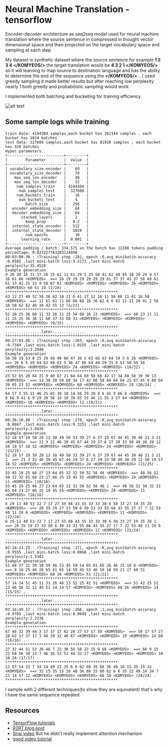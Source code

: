 # Neural Machine Translation - tensorflow

Encoder-decoder architecture as seq2seq model used for neural machine translation where the source sentence in compressed in thought vector dimensional space and then projected on the target vocabulary space and sampling at each step 

My dataset is synthetic dataset where the source sentence for example **1 2 3 4 </KOMYEOS/>** the target translation would be **4 3 2 1 </KOMYEOS/>** so it will learning to map source to destination language and has the ability to determine the end of the sequence using the **</KOMYEOS/>** .. I used greedy sampling it made better results but after reaching low perplexity nearly 1 both greedy and probabilistic sampling would work 
 
I implemented both batching and bucketing for training efficiency 

![alt text](https://www.blognone.com/sites/default/files/externals/457b91b1c143ae37eacf1f7b930e104e.jpg)

## Some sample logs while training 

```
train data: 4194304 samples,each bucket has 262144 samples , each bucket has 1024 batches
test data: 327680 samples,each bucket has 81920 samples , each bucket has 320 batches
Hyper parameters
+-------------------------+---------+
|        Parameter        |  Value  |
+-------------------------+---------+
| vocabulary_size_encoder |    69   |
| vocabulary_size_decoder |    70   |
|   max_seq_len_encoder   |    48   |
|   max_seq_len_decoder   |    52   |
|    num_samples_train    | 4194304 |
|     num_samples_test    |  327680 |
|    num_buckets_train    |    16   |
|     num_buckets_test    |    4    |
|        batch_size       |   256   |
|  encoder_embedding_size |    64   |
|  decoder_embedding_size |    64   |
|      stacked_layers     |    2    |
|        keep_prop        |   0.2   |
|  internal_state_encoder |   512   |
|  internal_state_decoder |   1024  |
|        num_epochs       |    10   |
|      learning_rate      |  0.001  |
+-------------------------+---------+
Average padding / batch: 334.575 as the batch has 12288 tokens padding percentage: 0.027227783203124998
00:03:00.30 : (Training) step :281, epoch :0,avg minibatch-accuracy :0.0585 ,last mini-batch loss:3.5171 ,last mini-batch perplexity:35.4528
Example generation
9 38 30 16 31 37 26 25 61 11 61 29 5 25 58 41 62 48 45 38 26 29 9 57 16 61 66 <KOMYEOS>  ==> 16 29 29 29 29 29 29 61 37 37 41 37 58 68 61 61 33 42 31 31 9 58 67 61 <KOMYEOS> <KOMYEOS> <KOMYEOS> 26 <KOMYEOS> <KOMYEOS> 60 51 10 (2/28) .
**************************************************
43 12 27 40 52 58 36 62 10 21 6 41 17 52 16 11 56 66 11 61 16 50 <KOMYEOS>  ==> 11 61 61 11 66 66 66 16 36 62 6 6 62 21 21 28 41 2 56 10 50 62 62 46 34 42 55 13 (5/23) .
**************************************************
52 28 25 36 60 11 33 26 11 25 54 68 26 23 <KOMYEOS>  ==> 68 23 11 11 11 25 25 36 36 11 60 37 33 60 33 <KOMYEOS> <KOMYEOS> <KOMYEOS> <KOMYEOS> <KOMYEOS> (0/15) .
**************************************************
................later..............
**************************************************
00:27:03.08 : (Training) step :265, epoch :0,avg minibatch-accuracy :0.7344 ,last mini-batch loss:1.0155 ,last mini-batch perplexity:3.2849
Example generation
56 50 59 53 8 25 29 64 40 66 47 36 5 63 68 63 64 59 5 6 26 <KOMYEOS>  ==> 26 6 5 59 64 63 68 63 5 36 47 66 64 40 29 25 8 53 50 59 56 <KOMYEOS> <KOMYEOS> <KOMYEOS> 24 <KOMYEOS> <KOMYEOS> (18/22) .
**************************************************
23 52 65 20 64 31 9 60 67 21 64 64 60 58 66 42 17 34 60 58 30 30 13 <KOMYEOS>  ==> 13 30 30 58 60 34 17 42 66 58 60 64 64 21 67 45 9 60 64 20 65 23 52 <KOMYEOS> <KOMYEOS> 60 <KOMYEOS> <KOMYEOS> 24 (20/24) .
**************************************************
64 57 3 55 11 46 25 65 39 10 14 56 29 20 9 6 41 9 66 8 <KOMYEOS>  ==> 8 66 9 41 6 9 29 20 56 14 10 39 65 25 46 11 55 3 57 64 <KOMYEOS> <KOMYEOS> 10 <KOMYEOS> <KOMYEOS> 11 (19/21) .
**************************************************
................later..............
**************************************************
00:36:10.88 : (Training) step :278, epoch :0,avg minibatch-accuracy :0.8047 ,last mini-batch loss:0.3251 ,last mini-batch perplexity:2.0926
Example generation
52 18 57 19 50 29 12 38 49 50 33 39 27 6 37 29 67 44 45 39 46 21 3 21 <KOMYEOS>  ==> 21 3 21 46 39 45 67 44 29 37 6 27 39 33 50 49 38 29 12 50 19 57 18 52 <KOMYEOS> <KOMYEOS> <KOMYEOS> 24 <KOMYEOS> <KOMYEOS> (21/25) .
52 18 57 19 50 29 12 38 49 50 33 39 27 6 37 29 67 44 45 39 46 21 3 21 1  ==> 21 3 21 46 39 45 67 44 29 37 6 27 39 33 50 49 38 29 12 50 19 57 18 52 <KOMYEOS> <KOMYEOS> <KOMYEOS> 24 <KOMYEOS> <KOMYEOS> (21/25) .
**************************************************
55 45 19 25 66 27 23 64 65 32 32 50 52 56 48 <KOMYEOS>  ==> 48 56 52 50 32 32 65 64 23 27 66 25 19 45 55 <KOMYEOS> <KOMYEOS> 24 <KOMYEOS> 11 <KOMYEOS> (16/16) .
55 45 19 25 66 27 23 64 65 32 32 50 52 56 48 1  ==> 48 56 52 50 32 32 65 64 23 27 66 25 19 45 55 <KOMYEOS> <KOMYEOS> 24 <KOMYEOS> 11 <KOMYEOS> (16/16) .
**************************************************
6 29 11 40 53 22 7 17 27 55 66 43 55 33 33 30 6 50 33 27 19 35 28 <KOMYEOS>  ==> 28 35 19 27 33 50 6 30 33 33 55 66 43 55 27 17 7 22 53 40 11 29 6 <KOMYEOS> <KOMYEOS> <KOMYEOS> <KOMYEOS> 11 <KOMYEOS> (22/24) .
6 29 11 40 53 22 7 17 27 55 66 43 55 33 33 30 6 50 33 27 19 35 28 1  ==> 28 35 19 27 33 50 6 30 33 33 55 66 43 55 27 17 7 22 53 40 11 29 6 <KOMYEOS> <KOMYEOS> <KOMYEOS> <KOMYEOS> 11 <KOMYEOS> (22/24) .
**************************************************
................later..............
**************************************************
02:24:23.25 : (Training) step :271, epoch :0,avg minibatch-accuracy :0.9555 ,last mini-batch loss:0.0968 ,last mini-batch perplexity:1.5303
Example generation
51 68 27 21 59 10 59 46 53 45 59 14 65 61 65 28 46 25 10 8 <KOMYEOS>  ==> 8 10 25 46 28 65 61 65 14 59 45 53 46 59 10 59 21 27 68 51 <KOMYEOS> <KOMYEOS> 60 26 <KOMYEOS> 51 (21/21) .
**************************************************
57 14 14 51 45 11 31 26 46 13 52 25 42 51 <KOMYEOS>  ==> 51 42 25 52 13 46 26 31 11 45 51 14 14 57 <KOMYEOS> <KOMYEOS> 60 26 <KOMYEOS> 14 (15/15) .
**************************************************
................later..............
**************************************************
03:16:49.17 : (Training) step :266, epoch :1,avg minibatch-accuracy :0.9703 ,last mini-batch loss:0.0049 ,last mini-batch perplexity:2.2238
Example generation
**************************************************
67 46 32 39 44 3 17 37 17 62 28 27 57 17 50 <KOMYEOS>  ==> 50 17 57 27 28 62 17 37 17 3 44 39 32 46 67 <KOMYEOS> <KOMYEOS> 10 <KOMYEOS> 24 60 (16/16) .
**************************************************
27 32 44 51 53 26 46 7 22 30 56 58 22 15 9 66 <KOMYEOS>  ==> 66 9 15 22 58 56 30 22 7 46 26 53 51 44 32 27 <KOMYEOS> <KOMYEOS> <KOMYEOS> 10 10 24 (17/17) .
**************************************************
12 57 14 23 7 34 14 49 22 35 6 6 62 60 35 68 56 48 16 15 35 15 32 <KOMYEOS>  ==> 32 15 35 15 16 48 56 68 35 60 62 6 6 35 22 49 14 34 7 23 14 57 12 <KOMYEOS> <KOMYEOS> <KOMYEOS> 60 10 <KOMYEOS> (24/24) .
**************************************************

```

I sample with 2 different techniques(to show they are equivalent) that's why I have the same sequence repeated 

## Resources

* [TensorFlow tutorials](https://www.tensorflow.org/tutorials/seq2seq)
* [R2RT blog post](https://r2rt.com/recurrent-neural-networks-in-tensorflow-iii-variable-length-sequences.html)
* [Siraj video](https://www.youtube.com/watch?v=ElmBrKyMXxs) But he didn't really implement attention mechanism
* [good video tutorial](https://www.youtube.com/watch?v=_Sm0q_FckM8)



